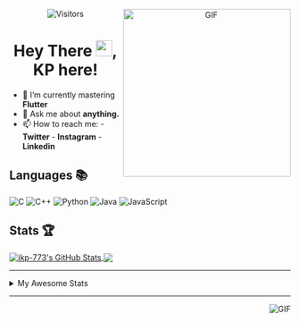 <div align="center">
<img align="right" alt="GIF" height="300px" src="https://blog.insaid.co/wp-content/uploads/2020/01/Coding.gif"/>
       
![Visitors](https://visitor-badge.glitch.me/badge?page_id=ikp-773)

# Hey There <img src="https://media.tenor.com/images/822fb670841c6f6582fefbb82e338a50/tenor.gif" width="29px">, KP here!
</div>

- 🌱 I’m currently mastering **Flutter**
- 💬 Ask me about **anything.**
- 📫 How to reach me:
       - **Twitter** 
       - **Instagram**
       - **Linkedin**
         
## Languages 📚 

![C](https://img.shields.io/badge/-C-000?style=flat&logo=C)
![C++](https://img.shields.io/badge/-C++-000?style=flat&logo=C%2B%2B&logoColor=00599C)
![Python](https://img.shields.io/badge/-Python-000?style=flat&logo=python)
![Java](https://img.shields.io/badge/-Java-000?style=flat&logo=Java&logoColor=007396)
![JavaScript](https://img.shields.io/badge/-JavaScript-000?style=flat&logo=javascript)

##  Stats 🏆

<a href="https://github.com/ikp-773">
<img align="center" src="https://github-readme-stats.vercel.app/api?username=ikp-773&show_icons=true&theme=tokyonight&icon_color=6392DF&hide=prs" alt="ikp-773's GitHub Stats" />
</a> 
<a href="https://github.com/ikp-773">
<img align="center" src="https://github-readme-stats.vercel.app/api/top-langs/?username=ikp-773&layout=compact&show_icons=true&theme=tokyonight&icon_color=6392DF&hide=prs" />
</a>

---

<details>
       <summary>My Awesome Stats</summary>
       
<!--START_SECTION:waka-->
![Profile Views](http://img.shields.io/badge/Profile%20Views-3-blue)

![Lines of code](https://img.shields.io/badge/From%20Hello%20World%20I%27ve%20Written-774843%20lines%20of%20code-blue)

**🐱 My Github Data** 

> 🏆 2,365 Contributions in the Year 2020
 > 
> 📦 155.2 kB Used in Github's Storage 
 > 
> 💼 Opted to Hire
 > 
> 📜 25 Public Repositories
 > 
> 🔑 11 Private Repositories 

**I'm a Night 🦉** 

```text
🌞 Morning    67 commits     █░░░░░░░░░░░░░░░░░░░░░░░░   5.6% 
🌆 Daytime    235 commits    █████░░░░░░░░░░░░░░░░░░░░   19.63% 
🌃 Evening    496 commits    ██████████░░░░░░░░░░░░░░░   41.44% 
🌙 Night      399 commits    ████████░░░░░░░░░░░░░░░░░   33.33%

```
📅 **I'm Most Productive on Sunday** 

```text
Monday       169 commits    ███░░░░░░░░░░░░░░░░░░░░░░   14.12% 
Tuesday      74 commits     █░░░░░░░░░░░░░░░░░░░░░░░░   6.18% 
Wednesday    179 commits    ███░░░░░░░░░░░░░░░░░░░░░░   14.95% 
Thursday     164 commits    ███░░░░░░░░░░░░░░░░░░░░░░   13.7% 
Friday       152 commits    ███░░░░░░░░░░░░░░░░░░░░░░   12.7% 
Saturday     214 commits    ████░░░░░░░░░░░░░░░░░░░░░   17.88% 
Sunday       245 commits    █████░░░░░░░░░░░░░░░░░░░░   20.47%

```


📊 **This Week I Spent My Time On** 

```text
💬 Programming Languages: 
Dart                     24 hrs 25 mins      ████████████████████░░░░░   80.17% 
Java                     2 hrs 42 mins       ██░░░░░░░░░░░░░░░░░░░░░░░   8.9% 
HTML                     1 hr 15 mins        █░░░░░░░░░░░░░░░░░░░░░░░░   4.15% 
YAML                     54 mins             ░░░░░░░░░░░░░░░░░░░░░░░░░   3.0% 
TypeScript               29 mins             ░░░░░░░░░░░░░░░░░░░░░░░░░   1.6%

💻 Operating System: 
Mac                      30 hrs 28 mins      █████████████████████████   100.0%

```

**I Mostly Code in Dart** 

```text
Dart                     12 repos            █████████░░░░░░░░░░░░░░░░   37.5% 
Python                   6 repos             ████░░░░░░░░░░░░░░░░░░░░░   18.75% 
HTML                     6 repos             ████░░░░░░░░░░░░░░░░░░░░░   18.75% 
JavaScript               3 repos             ██░░░░░░░░░░░░░░░░░░░░░░░   9.38% 
Java                     2 repos             █░░░░░░░░░░░░░░░░░░░░░░░░   6.25%

```


**Timeline**

![Chart not found](https://github.com/ikp-773/ikp-773/blob/master/charts/bar_graph.png) 


<!--END_SECTION:waka-->
</details>

 ---
 
<img align="right" alt="GIF" src="https://github4life.herokuapp.com/ikp-773.gif" />


